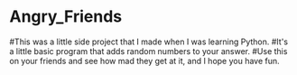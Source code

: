 # Angry_Friends

#This was a little side project that I made when I was learning Python.
#It's a little basic program that adds random numbers to your answer. 
#Use this on your friends and see how mad they get at it, and I hope you have fun. 
